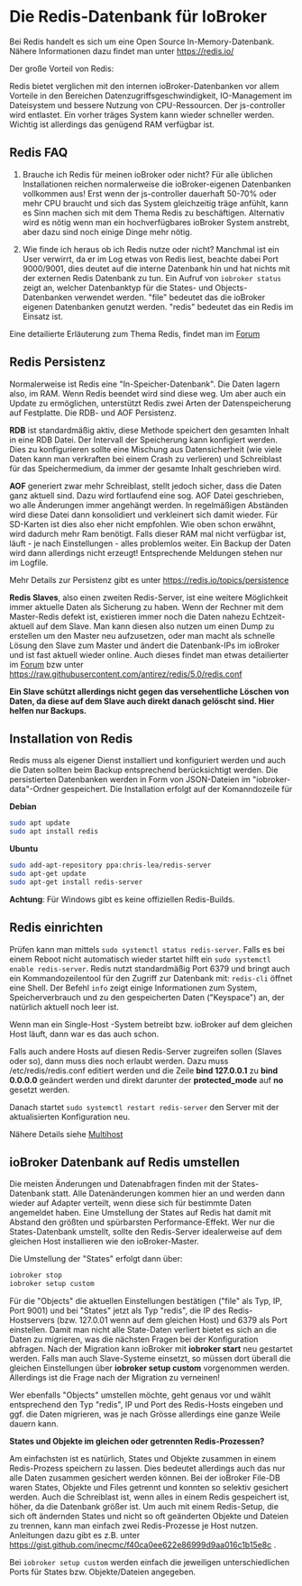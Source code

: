 # Die Redis-Datenbank für IoBroker

Bei Redis handelt es sich um eine Open Source In-Memory-Datenbank. 
Nähere Informationen dazu findet man unter https://redis.io/

Der große Vorteil von Redis:

Redis bietet verglichen mit den internen ioBroker-Datenbanken vor allem Vorteile in den Bereichen Datenzugriffsgeschwindigkeit,
IO-Management im Dateisystem und bessere Nutzung von CPU-Ressourcen.
Der js-controller wird entlastet. Ein vorher träges System kann wieder schneller werden.
Wichtig ist allerdings das genügend RAM verfügbar ist.

## Redis FAQ

1. Brauche ich Redis für meinen ioBroker oder nicht?
Für alle üblichen Installationen reichen normalerweise die ioBroker-eigenen Datenbanken vollkommen aus!
Erst wenn der js-controller dauerhaft 50-70% oder mehr CPU braucht und sich das System gleichzeitig träge anfühlt,
kann es Sinn machen sich mit dem Thema Redis zu beschäftigen.
Alternativ wird es nötig wenn man ein hochverfügbares ioBroker System anstrebt, aber dazu sind noch einige Dinge mehr nötig.

2. Wie finde ich heraus ob ich Redis nutze oder nicht?
Manchmal ist ein User verwirrt, da er im Log etwas von Redis liest, beachte dabei Port 9000/9001,
dies deutet auf die interne Datenbank hin und hat nichts mit der externen Redis Datenbank zu tun.
Ein Aufruf von `iobroker status` zeigt an, welcher Datenbanktyp für die States- und Objects-Datenbanken verwendet werden.
"file" bedeutet das die ioBroker eigenen Datenbanken genutzt werden. "redis" bedeutet das ein Redis im Einsatz ist.


Eine detailierte Erläuterung zum Thema Redis,
findet man im [Forum](https://forum.iobroker.net/topic/26327/redis-in-iobroker-%C3%BCberblick)

## Redis Persistenz

Normalerweise ist Redis eine "In-Speicher-Datenbank". Die Daten lagern also, im RAM. Wenn Redis beendet wird sind diese weg.
Um aber auch ein Update zu ermöglichen, unterstützt Redis zwei Arten der Datenspeicherung auf Festplatte.
Die RDB- und AOF Persistenz.

**RDB** ist standardmäßig aktiv, diese Methode speichert den gesamten Inhalt in eine RDB Datei. Der Intervall der Speicherung kann konfigiert werden.
Dies zu konfigurieren sollte eine Mischung aus Datensicherheit (wie viele Daten kann man verkraften bei einem Crash zu verlieren) und Schreiblast für das Speichermedium, da immer der gesamte Inhalt geschrieben wird.

**AOF** generiert zwar mehr Schreiblast, stellt jedoch sicher, dass die Daten ganz aktuell sind.
Dazu wird fortlaufend eine sog. AOF Datei geschrieben, wo alle Änderungen immer angehängt werden. In regelmäßigen Abständen wird diese Datei dann konsolidiert und verkleinert sich damit wieder. Für SD-Karten ist dies also eher nicht empfohlen.
Wie oben schon erwähnt, wird dadurch mehr Ram benötigt. Falls dieser RAM mal nicht verfügbar ist,
läuft - je nach Einstellungen - alles problemlos weiter.
Ein Backup der Daten wird dann allerdings nicht erzeugt! Entsprechende Meldungen stehen nur im Logfile.

Mehr Details zur Persistenz gibt es unter https://redis.io/topics/persistence

**Redis Slaves**, also einen zweiten Redis-Server, ist eine weitere Möglichkeit immer aktuelle Daten als Sicherung zu haben.
Wenn der Rechner mit dem Master-Redis defekt ist, existieren immer noch die Daten nahezu Echtzeit-aktuell auf dem Slave.
Man kann diesen also nutzen um einen Dump zu erstellen um den Master neu aufzusetzen, oder man macht als schnelle Lösung den Slave zum Master und ändert die Datenbank-IPs im ioBroker und ist fast aktuell wieder online. Auch dieses findet man etwas detailierter im [Forum](https://forum.iobroker.net/topic/26327/redis-in-iobroker-%C3%BCberblick) bzw unter https://raw.githubusercontent.com/antirez/redis/5.0/redis.conf

**Ein Slave schützt allerdings nicht gegen das versehentliche Löschen von Daten, da diese auf dem Slave auch direkt danach gelöscht sind. Hier helfen nur Backups.**




## Installation von Redis

Redis muss als eigener Dienst installiert und konfiguriert werden und auch die Daten sollten beim Backup entsprechend berücksichtigt werden.
Die persistierten Datenbanken werden in Form von JSON-Dateien im "iobroker-data"-Ordner gespeichert.
Die Installation erfolgt auf der Komanndozeile für

**Debian**

```sh
sudo apt update   
sudo apt install redis
```



**Ubuntu**

```sh
sudo add-apt-repository ppa:chris-lea/redis-server  
sudo apt-get update  
sudo apt-get install redis-server
```




**Achtung**: Für Windows gibt es keine offiziellen Redis-Builds.



## Redis einrichten

Prüfen kann man mittels `sudo systemctl status redis-server`.
Falls es bei einem Reboot nicht automatisch wieder startet hilft ein `sudo systemctl enable redis-server`.
Redis nutzt standardmäßig Port 6379 und bringt auch ein Kommandozeilentool für den Zugriff zur Datenbank mit: `redis-cli` öffnet eine Shell.
Der Befehl `info` zeigt einige Informationen zum System, Speicherverbrauch und zu den gespeicherten Daten ("Keyspace") an, der natürlich aktuell noch leer ist.

Wenn man ein Single-Host -System betreibt bzw. ioBroker auf dem gleichen Host läuft, dann war es das auch schon.


Falls auch andere Hosts auf diesen Redis-Server zugreifen sollen (Slaves oder so), dann muss dies noch erlaubt werden.
Dazu muss /etc/redis/redis.conf editiert werden und die Zeile **bind 127.0.0.1** zu **bind 0.0.0.0** geändert werden und direkt darunter der **protected_mode** auf **no** gesetzt werden.

Danach startet `sudo systemctl restart redis-server` den Server mit der aktualisierten Konfiguration neu.

Nähere Details siehe [Multihost](https://www.iobroker.net/#de/documentation/config/multihost.md)



## ioBroker Datenbank auf Redis umstellen

Die meisten Änderungen und Datenabfragen finden mit der States-Datenbank statt. Alle Datenänderungen kommen hier an und werden dann wieder auf Adapter verteilt,
wenn diese sich für bestimmte Daten angemeldet haben.
Eine Umstellung der States auf Redis hat damit mit Abstand den größten und spürbarsten Performance-Effekt.
Wer nur die States-Datenbank umstellt, sollte den Redis-Server idealerweise auf dem gleichen Host installieren wie den ioBroker-Master.

Die Umstellung der "States" erfolgt dann über:

```sh
iobroker stop  
iobroker setup custom
```


Für die "Objects" die aktuellen Einstellungen bestätigen ("file" als Typ, IP, Port 9001) und
bei "States" jetzt als Typ "redis", die IP des Redis-Hostservers (bzw. 127.0.01 wenn auf dem gleichen Host) und 6379 als Port einstellen.
Damit man nicht alle State-Daten verliert bietet es sich an die Daten zu migrieren, was die nächsten Fragen bei der Konfiguration abfragen.
Nach der Migration kann ioBroker mit **iobroker start** neu gestartet werden. Falls man auch Slave-Systeme einsetzt,
so müssen dort überall die gleichen Einstellungen über **iobroker setup custom** vorgenommen werden.
Allerdings ist die Frage nach der Migration zu verneinen!


Wer ebenfalls "Objects" umstellen möchte, geht genaus vor und wählt entsprechend den Typ "redis", IP und Port des Redis-Hosts eingeben und ggf. die Daten migrieren,
was je nach Grösse allerdings eine ganze Weile dauern kann.


**States und Objekte im gleichen oder getrennten Redis-Prozessen?**

Am einfachsten ist es natürlich, States und Objekte zusammen in einem Redis-Prozess speichern zu lassen.
Dies bedeutet allerdings auch das nur alle Daten zusammen gesichert werden können.
Bei der ioBroker File-DB waren States, Objekte und Files getrennt und konnten so selektiv gesichert werden.
Auch die Schreiblast ist, wenn alles in einem Redis gespeichert ist, höher, da die Datenbank größer ist.
Um auch mit einem Redis-Setup, die sich oft ändernden States und nicht so oft geänderten Objekte und Dateien zu trennen, kann man einfach zwei Redis-Prozesse je Host nutzen.
Anleitungen dazu gibt es z.B. unter https://gist.github.com/inecmc/f40ca0ee622e86999d9aa016c1b15e8c .

Bei `iobroker setup custom` werden einfach die jeweiligen unterschiedlichen Ports für States bzw. Objekte/Dateien angegeben.


